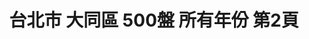 ---
title: "台北市 大同區 500盤 所有年份 第2頁"
description: "台北市 大同區 500盤 所有年份 獲獎餐廳 第2頁"
keywords:
  - 美食競賽
  - 台灣美食
  - 美食精選
datePublished: "2025-06-30"
dateModified: "2025-07-07"
city: "台北市"
district: "大同區"
award: "500盤"
year: "所有年份"
page: 2
count: 11

restaurants:
  - name: "丸隆生魚行"
    city: "台北市"
    district: "大同區"
    address: "台北市大同區迪化街一段21號"
    phone: "0225565276"
    geo: "25.054821063443313, 121.51048663938555"
    link: "台北市/大同區/丸隆生魚行"
    google_map: "https://maps.app.goo.gl/QufstdKZ22jG2S2f8"
    footinder: "https://footinder.com.tw/%E5%8F%B0%E5%8C%97%E5%B8%82%E5%A4%A7%E5%90%8C%E5%8D%80/46579/"
    award:
    - name: "500盤"
      year: "2024"
  - name: "HUGH dessert dining"
    city: "台北市"
    district: "大同區"
    address: "台北市大同區重慶北路三段136巷56號"
    phone: "0225980223"
    geo: "25.06757686716401, 121.51219610221672"
    link: "台北市/大同區/HUGH_dessert_dining"
    google_map: "https://maps.app.goo.gl/JpgyqtcGfw669PY4A"
    footinder: "https://footinder.com.tw/%e5%8f%b0%e5%8c%97%e5%b8%82%e5%a4%a7%e5%90%8c%e5%8d%80/130784/"
    award:
    - name: "500盤"
      year: "2024"
---